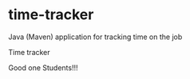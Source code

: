# time-tracker
Java (Maven) application for tracking time on the job

Time tracker

Good one Students!!!
